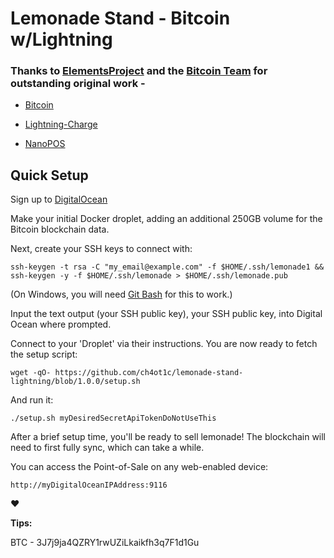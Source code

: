 # Lemonade Stand - Bitcoin w/Lightning

### Thanks to [ElementsProject](https://github.com/ElementsProject) and the [Bitcoin Team](https://github.com/bitcoin) for outstanding original work -

- [Bitcoin](https://github.com/bitcoin/bitcoin)

- [Lightning-Charge](https://github.com/ElementsProject/lightning-charge)

- [NanoPOS](https://github.com/ElementsProject/nanopos)

## Quick Setup

Sign up to [DigitalOcean](https://www.digitalocean.com/products/one-click-apps/docker/)

Make your initial Docker droplet, adding an additional 250GB volume for the Bitcoin blockchain data.

Next, create your SSH keys to connect with:

`ssh-keygen -t rsa -C "my_email@example.com" -f $HOME/.ssh/lemonade1 && ssh-keygen -y -f $HOME/.ssh/lemonade > $HOME/.ssh/lemonade.pub`

(On Windows, you will need [Git Bash](https://git-scm.com/download/win) for this to work.)

Input the text output (your SSH public key), your SSH public key, into Digital Ocean where prompted.

Connect to your 'Droplet' via their instructions. You are now ready to fetch the setup script:

`wget -qO- https://github.com/ch4ot1c/lemonade-stand-lightning/blob/1.0.0/setup.sh`

And run it:

`./setup.sh myDesiredSecretApiTokenDoNotUseThis`

After a brief setup time, you'll be ready to sell lemonade! The blockchain will need to first fully sync, which can take a while.

You can access the Point-of-Sale on any web-enabled device:

`http://myDigitalOceanIPAddress:9116`


:heart:


**Tips:**

BTC - 3J7j9ja4QZRY1rwUZiLkaikfh3q7F1d1Gu

